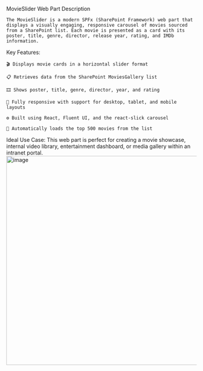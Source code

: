 MovieSlider Web Part Description

    The MovieSlider is a modern SPFx (SharePoint Framework) web part that displays a visually engaging, responsive carousel of movies sourced from a SharePoint list. Each movie is presented as a card with its poster, title, genre, director, release year, rating, and IMDb information.

Key Features:

    🎬 Displays movie cards in a horizontal slider format

    📋 Retrieves data from the SharePoint MoviesGallery list

    🎞️ Shows poster, title, genre, director, year, and rating

    📱 Fully responsive with support for desktop, tablet, and mobile layouts

    ⚙️ Built using React, Fluent UI, and the react-slick carousel

    🔄 Automatically loads the top 500 movies from the list

Ideal Use Case:
This web part is perfect for creating a movie showcase, internal video library, entertainment dashboard, or media gallery within an intranet portal.
<img width="1455" height="552" alt="image" src="https://github.com/user-attachments/assets/ae4b6769-9470-4c6d-8371-84007ab9bf44" />
